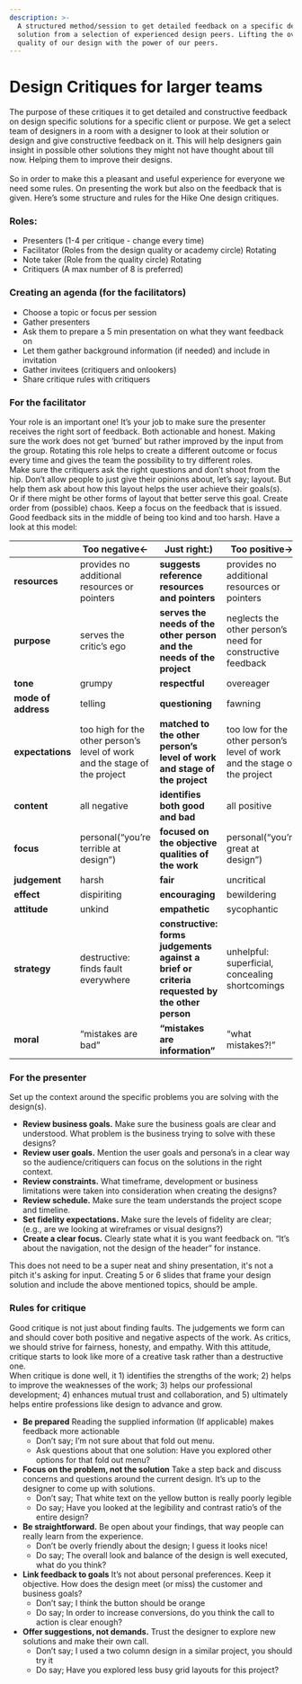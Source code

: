 ```yaml
---
description: >-
  A structured method/session to get detailed feedback on a specific design
  solution from a selection of experienced design peers. Lifting the overall
  quality of our design with the power of our peers.
---
```


# Design Critiques for larger teams

The purpose of these critiques it to get detailed and constructive feedback on design specific solutions for a specific client or purpose. We get a select team of designers in a room with a designer to look at their solution or design and give constructive feedback on it. This will help designers gain insight in possible other solutions they might not have thought about till now. Helping them to improve their designs.\
\
So in order to make this a pleasant and useful experience for everyone we need some rules. On presenting the work but also on the feedback that is given. Here’s some structure and rules for the Hike One design critiques.

### Roles:

* Presenters (1-4 per critique - change every time)
* Facilitator (Roles from the design quality or academy circle) Rotating
* Note taker (Role from the quality circle) Rotating
* Critiquers (A max number of 8 is preferred)

### Creating an agenda (for the facilitators)

* Choose a topic or focus per session
* Gather presenters
* Ask them to prepare a 5 min presentation on what they want feedback on
* Let them gather background information (if needed) and include in invitation
* Gather invitees (critiquers and onlookers)
* Share critique rules with critiquers

### For the facilitator

Your role is an important one! It’s your job to make sure the presenter receives the right sort of feedback. Both actionable and honest. Making sure the work does not get ‘burned’ but rather improved by the input from the group. Rotating this role helps to create a different outcome or focus every time and gives the team the possibility to try different roles.\
Make sure the critiquers ask the right questions and don’t shoot from the hip. Don’t allow people to just give their opinions about, let’s say; layout. But help them ask about how this layout helps the user achieve their goals(s). Or if there might be other forms of layout that better serve this goal. Create order from (possible) chaos. Keep a focus on the feedback that is issued. Good feedback sits in the middle of being too kind and too harsh. Have a look at this model:

|                     | **Too negative**←                                                          | **Just right**:)                                                                             | **Too positive**→                                                         |
| ------------------- | -------------------------------------------------------------------------- | -------------------------------------------------------------------------------------------- | ------------------------------------------------------------------------- |
| **resources**       | provides no additional resources or pointers                               | **suggests reference resources and pointers**                                                | provides no additional resources or pointers                              |
| **purpose**         | serves the critic’s ego                                                    | **serves the needs of the other person and the needs of the project**                        | neglects the other person’s need for constructive feedback                |
| **tone**            | grumpy                                                                     | **respectful**                                                                               | overeager                                                                 |
| **mode of address** | telling                                                                    | **questioning**                                                                              | fawning                                                                   |
| **expectations**    | too high for the other person’s level of work and the stage of the project | **matched to the other person’s level of work and stage of the project**                     | too low for the other person’s level of work and the stage of the project |
| **content**         | all negative                                                               | **identifies both good and bad**                                                             | all positive                                                              |
| **focus**           | personal(“you’re terrible at design”)                                      | **focused on the objective qualities of the work**                                           | personal(“you’re great at design”)                                        |
| **judgement**       | harsh                                                                      | **fair**                                                                                     | uncritical                                                                |
| **effect**          | dispiriting                                                                | **encouraging**                                                                              | bewildering                                                               |
| **attitude**        | unkind                                                                     | **empathetic**                                                                               | sycophantic                                                               |
| **strategy**        | destructive: finds fault everywhere                                        | **constructive: forms judgements against a brief or criteria requested by the other person** | unhelpful: superficial, concealing shortcomings                           |
| **moral**           | “mistakes are bad”                                                         | **“mistakes are information”**                                                               | “what mistakes?!”                                                         |

### For the presenter

Set up the context around the specific problems you are solving with the design(s).

* **Review business goals.** Make sure the business goals are clear and understood. What problem is the business trying to solve with these designs?
* **Review user goals.** Mention the user goals and persona’s in a clear way so the audience/critiquers can focus on the solutions in the right context.
* **Review constraints.** What timeframe, development or business limitations were taken into consideration when creating the designs?
* **Review schedule.** Make sure the team understands the project scope and timeline.
* **Set fidelity expectations.** Make sure the levels of fidelity are clear; (e.g., are we looking at wireframes or visual designs?)
* **Create a clear focus.** Clearly state what it is you want feedback on. “It’s about the navigation, not the design of the header” for instance.

This does not need to be a super neat and shiny presentation, it's not a pitch it's asking for input. Creating 5 or 6 slides that frame your design solution and include the above mentioned topics, should be ample.

### Rules for critique

Good critique is not just about finding faults. The judgements we form can and should cover both positive and negative aspects of the work. As critics, we should strive for fairness, honesty, and empathy. With this attitude, critique starts to look like more of a creative task rather than a destructive one.\
When critique is done well, it 1) identifies the strengths of the work; 2) helps to improve the weaknesses of the work; 3) helps our professional development; 4) enhances mutual trust and collaboration, and 5) ultimately helps entire professions like design to advance and grow.

* **Be prepared** Reading the supplied information (If applicable) makes feedback more actionable
  * Don’t say; I’m not sure about that fold out menu.&#x20;
  * Ask questions about that one solution: Have you explored other options for that fold out menu?
* **Focus on the problem, not the solution** Take a step back and discuss concerns and questions around the current design. It’s up to the designer to come up with solutions.
  * Don’t say; That white text on the yellow button is really poorly legible
  * Do say; Have you looked at the legibility and contrast ratio’s of the entire design?
* **Be straightforward.** Be open about your findings, that way people can really learn from the experience.
  * Don’t be overly friendly about the design; I guess it looks nice!
  * Do say; The overall look and balance of the design is well executed, what do you think?
* **Link feedback to goals** It’s not about personal preferences. Keep it objective. How does the design meet (or miss) the customer and business goals?
  * Don’t say; I think the button should be orange
  * Do say; In order to increase conversions, do you think the call to action is clear enough?
* **Offer suggestions, not demands.** Trust the designer to explore new solutions and make their own call.
  * Don’t say; I used a two column design in a similar project, you should try it
  * Do say; Have you explored less busy grid layouts for this project?

###
